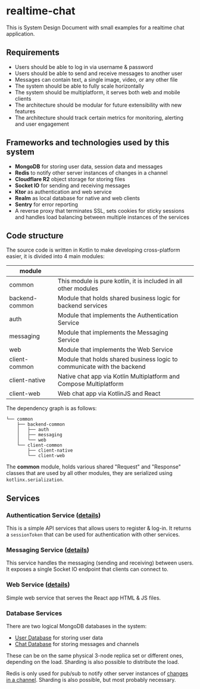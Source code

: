 # realtime-chat
This is System Design Document with small examples for a realtime chat application.

## Requirements
- Users should be able to log in via username & password
- Users should be able to send and receive messages to another user
- Messages can contain text, a single image, video, or any other file
- The system should be able to fully scale horizontally
- The system should be multiplatform, it serves both web and mobile clients
- The architecture should be modular for future extensibility with new features
- The architecture should track certain metrics for monitoring, alerting and user engagement

## Frameworks and technologies used by this system
- **MongoDB** for storing user data, session data and messages
- **Redis** to notify other server instances of changes in a channel
- **Cloudflare R2** object storage for storing files
- **Socket IO** for sending and receiving messages
- **Ktor** as authentication and web service
- **Realm** as local database for native and web clients
- **Sentry** for error reporting
- A reverse proxy that terminates SSL, sets cookies for sticky sessions and handles load balancing between multiple instances of the services

## Code structure
The source code is written in Kotlin to make developing cross-platform easier, it is divided into 4 main modules:

| module         |                                                                         |
|----------------|-------------------------------------------------------------------------|
| common         | This module is pure kotlin, it is included in all other modules         |
| backend-common | Module that holds shared business logic for backend services            |
| auth           | Module that implements the Authentication Service                       |
| messaging      | Module that implements the Messaging Service                            |
| web            | Module that implements the Web Service                                  |
| client-common  | Module that holds shared business logic to communicate with the backend |
| client-native  | Native chat app via Kotlin Multiplatform and Compose Multiplatform      |
| client-web     | Web chat app via KotlinJS and React                                     |

The dependency graph is as follows:
```
└── common
    ├── backend-common
    │   ├── auth
    │   ├── messaging
    │   └── web
    └── client-common
        ├── client-native
        └── client-web   
```

The **common** module, holds various shared "Request" and "Response" classes that are used by all other modules, they are serialized using `kotlinx.serialization`.

## Services

### Authentication Service ([details](AUTHENTICATION_SERVICE.md))
This is a simple API services that allows users to register & log-in. 
It returns a `sessionToken` that can be used for authentication with other services.

### Messaging Service ([details](MESSAGING_SERVICE.md))
This service handles the messaging (sending and receiving) between users. 
It exposes a single Socket IO endpoint that clients can connect to. 

### Web Service ([details](WEB_SERVICE.md))
Simple web service that serves the React app HTML & JS files.

### Database Services
There are two logical MongoDB databases in the system:
- [User Database](USER_DATABASE.md) for storing user data
- [Chat Database](CHAT_DATABASE.md) for storing messages and channels

These can be on the same physical 3-node replica set or different ones, depending on the load.
Sharding is also possible to distribute the load.

Redis is only used for pub/sub to notify other server instances 
of [changes in a channel](MESSAGING_SERVICE.md#channel-changes). Sharding is also possible, but most probably necessary.
